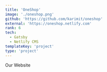 ```yaml
---
title: 'OneShop'
image: './oneshop.png'
github: 'https://github.com/karimit/oneshop'
external: 'https://oneshop.netlify.com'
rank: 6
tech:
  - Gatsby
  - Netlify CMS
templateKey: 'project'
type: 'project'
---
```


Our Website